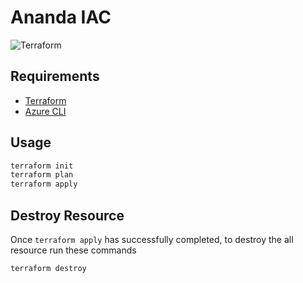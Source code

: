 # Ananda IAC
![Terraform](https://github.com/zeabix-cloud-native/ananda-iac/actions/workflows/terraform.yaml/badge.svg)

## Requirements
- [Terraform](https://www.terraform.io/downloads.html)
- [Azure CLI](https://learn.microsoft.com/en-us/cli/azure/install-azure-cli)


## Usage
```sh
terraform init
terraform plan
terraform apply
```

## Destroy Resource
Once `terraform apply` has successfully completed, to destroy the all resource run these commands
```sh
terraform destroy
```
